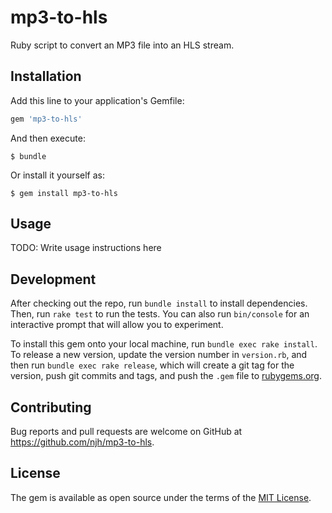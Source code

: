 # mp3-to-hls

Ruby script to convert an MP3 file into an HLS stream.

## Installation

Add this line to your application's Gemfile:

```ruby
gem 'mp3-to-hls'
```

And then execute:

    $ bundle

Or install it yourself as:

    $ gem install mp3-to-hls


## Usage

TODO: Write usage instructions here


## Development

After checking out the repo, run `bundle install` to install dependencies. Then, run `rake test` to run the tests. You can also run `bin/console` for an interactive prompt that will allow you to experiment.

To install this gem onto your local machine, run `bundle exec rake install`. To release a new version, update the version number in `version.rb`, and then run `bundle exec rake release`, which will create a git tag for the version, push git commits and tags, and push the `.gem` file to [rubygems.org](https://rubygems.org).


## Contributing

Bug reports and pull requests are welcome on GitHub at https://github.com/njh/mp3-to-hls.


## License

The gem is available as open source under the terms of the [MIT License](http://opensource.org/licenses/MIT).

